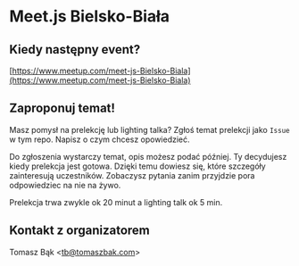 # Meet.js Bielsko-Biała

## Kiedy następny event?

[https://www.meetup.com/meet-js-Bielsko-Biala](https://www.meetup.com/meet-js-Bielsko-Biala)

## Zaproponuj temat!

Masz pomysł na prelekcję lub lighting talka? Zgłoś temat prelekcji jako `Issue` w tym repo. Napisz o czym chcesz opowiedzieć.

Do zgłoszenia wystarczy temat, opis możesz podać później. Ty decydujesz kiedy prelekcja jest gotowa. Dzięki temu dowiesz się, które szczegóły zainteresują uczestników. Zobaczysz pytania zanim przyjdzie pora odpowiedziec na nie na żywo.

Prelekcja trwa zwykle ok 20 minut a lighting talk ok 5 min.

## Kontakt z organizatorem

Tomasz Bąk \<tb@tomaszbak.com\>
